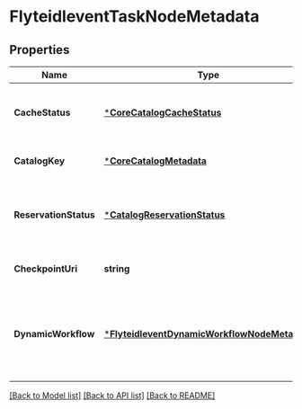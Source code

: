 # FlyteidleventTaskNodeMetadata

## Properties
Name | Type | Description | Notes
------------ | ------------- | ------------- | -------------
**CacheStatus** | [***CoreCatalogCacheStatus**](coreCatalogCacheStatus.md) | Captures the status of caching for this execution. | [optional] [default to null]
**CatalogKey** | [***CoreCatalogMetadata**](coreCatalogMetadata.md) |  | [optional] [default to null]
**ReservationStatus** | [***CatalogReservationStatus**](CatalogReservationStatus.md) | Captures the status of cache reservations for this execution. | [optional] [default to null]
**CheckpointUri** | **string** |  | [optional] [default to null]
**DynamicWorkflow** | [***FlyteidleventDynamicWorkflowNodeMetadata**](flyteidleventDynamicWorkflowNodeMetadata.md) | In the case this task launched a dynamic workflow we capture its structure here. | [optional] [default to null]

[[Back to Model list]](../README.md#documentation-for-models) [[Back to API list]](../README.md#documentation-for-api-endpoints) [[Back to README]](../README.md)


